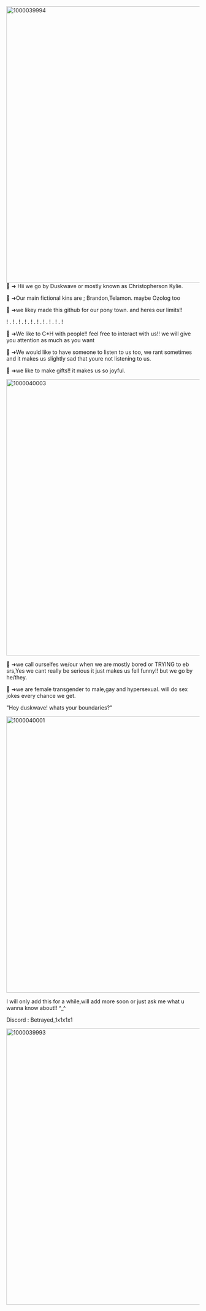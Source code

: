 <img width="1280" height="720" alt="1000039994" src="https://github.com/user-attachments/assets/886471ad-f422-4205-9ca9-3244890afd71" />
🪽 ➜ Hii we go by Duskwave or mostly known as Christopherson Kylie.

🪽 ➜Our main fictional kins are ; Brandon,Telamon. maybe Ozolog too

🪽 ➜we likey made this github for our pony town. and heres our limits!!

! . ! . ! . ! . ! . ! . ! . ! . ! . !

🪽 ➜We like to C*H with people!! feel free to interact with us!! we will give you attention as much as you want

🌊 ➜We would like to have someone to listen to us too, we rant sometimes and it makes us slightly sad that youre not listening to us.

🪽 ➜we like to make gifts!! it makes us so joyful.

<img width="1280" height="720" alt="1000040003" src="https://github.com/user-attachments/assets/c5ed22ff-3d99-45d9-80e6-1a5275d079ab" />

🪽 ➜we call ourselfes we/our when we are mostly bored or TRYING to eb srs,Yes we cant really be serious it just makes us fell funny!! but we go by he/they.

🪽 ➜we are female transgender to male,gay and hypersexual. will do sex jokes every chance we get.

"Hey duskwave! whats your boundaries?"

<img width="1280" height="720" alt="1000040001" src="https://github.com/user-attachments/assets/8cce4a40-57a6-43c2-924e-719b4eb906a6" />

I will only add this for a while,will add more soon or just ask me what u wanna know about!! ^_^

Discord : Betrayed_1x1x1x1

<img width="1280" height="720" alt="1000039993" src="https://github.com/user-attachments/assets/659a2a04-98cd-4e1a-8473-6e2fc021ac46" />
